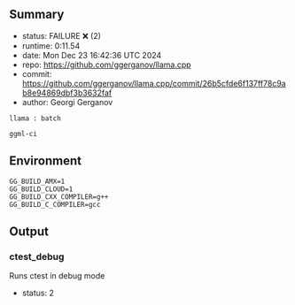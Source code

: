 ## Summary

- status:  FAILURE ❌ (2)
- runtime: 0:11.54
- date:    Mon Dec 23 16:42:36 UTC 2024
- repo:    https://github.com/ggerganov/llama.cpp
- commit:  https://github.com/ggerganov/llama.cpp/commit/26b5cfde6f137ff78c9ab8e94869dbf3b3632faf
- author:  Georgi Gerganov
```
llama : batch

ggml-ci
```

## Environment

```
GG_BUILD_AMX=1
GG_BUILD_CLOUD=1
GG_BUILD_CXX_COMPILER=g++
GG_BUILD_C_COMPILER=gcc
```

## Output

### ctest_debug

Runs ctest in debug mode
- status: 2
```

```

